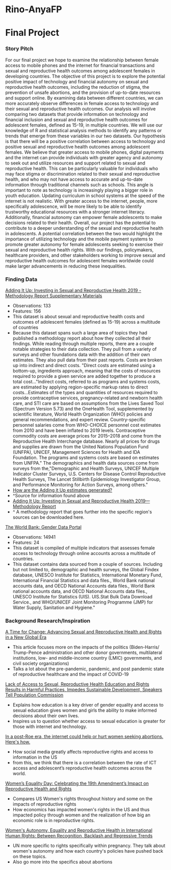 # Rino-AnyaFP
# Final Project

### Story Pitch
  
  For our final project we hope to examine the relationship between female access to mobile phones and the internet for financial transactions and sexual and reproductive health outcomes among adolescent females in developing countries. The objective of this project is to explore the potential positive impact of technology and financial autonomy on sexual and reproductive health outcomes, including the reduction of stigma, the prevention of unsafe abortions, and the provision of up-to-date resources and support online. By examining data between different countries, we can more accurately observe differences in female access to technology and their sexual and reproductive health outcomes. 
  Our analysis will involve comparing two datasets that provide information on technology and financial inclusion and sexual and reproductive health outcomes for adolescent females, defined as 15-19, in multiple countries. We will use our knowledge of R and statistical analysis methods to identify any patterns or trends that emerge from these variables in our two datasets.
  Our hypothesis is that there will be a positive correlation between access to technology and positive sexual and reproductive health outcomes among adolescent females. We believe that greater access to mobile phones, digital payments and the internet can provide individuals with greater agency and autonomy to seek out and utilize resources and support related to sexual and reproductive health. This can be particularly valuable for individuals who may face stigma or discrimination related to their sexual and reproductive health, and who may not have access to accurate and up-to-date information through traditional channels such as schools.
  This angle is important to note as technology is increasingly playing a bigger role in youth education. Updating curriculum in school systems at the speed of the internet is not realistic. With greater access to the internet, people, more specifically adolescence, will be more likely to be able to identify trustworthy educational resources with a stronger internet literacy. Additionally, financial autonomy can empower female adolescents to make decisions related to their health. 
  Overall, our project has the potential to contribute to a deeper understanding of the sexual and reproductive health in adolescents. A potential correlation between the two would highlight the importance of utilizing technology and the mobile payment systems to promote greater autonomy for female adolescents seeking to exercise their sexual and reproductive health rights. With our findings, policymakers, healthcare providers, and other stakeholders working to improve sexual and reproductive health outcomes for adolescent females worldwide could make larger advancements in reducing these inequalities.


### Finding Data

[Adding It Up: Investing in Sexual and Reproductive Health 2019 - Methodology Report Supplementary Materials](https://osf.io/nmf8k/?view_only=)
- Observations: 133
- Features: 156
- This dataset is about sexual and reproductive health costs and outcomes of adolescent females (defined as 15-19) across a multitude of countries
- Because this dataset spans such a large area of topics they had published a methodology report about how they collected all their findings. While reading through multiple reports, there are a couple notable strategies to their data collection. They pull from a variety of surveys and other foundations data with the addition of their own estimates. They also pull data from their past reports. Costs are broken up into indirect and direct costs. "Direct costs are estimated using a bottom-up, ingredients approach, meaning that the costs of resources required to provide a given service are added together to produce a total cost..."Indirect costs, referred to as programs and systems costs, are estimated by applying region-specific markup rates to direct costs...Estimates of the types and quantities of resources required to provide contraceptive services, pregnancy-related and newborn health care, and STI care are based on assumptions from the Lives Saved Tool (Spectrum Version 5.73) and the OneHealth Tool, supplemented by scientific literature, World Health Organization (WHO) policies and general recommendations, and expert review. Country-specific personnel salaries come from WHO-CHOICE personnel cost estimates from 2010 and have been inflated to 2019 levels. Contraceptive commodity costs are average prices for 2015–2018 and come from the Reproductive Health Interchange database. Nearly all prices for drugs and supplies are drawn from the United Nations Population Fund (UNFPA), UNICEF, Management Sciences for Health and IDA Foundation. The programs and systems costs are based on estimates from UNFPA." The demographics and health data sources come from surveys from the,"Demographic and Health Surveys, UNICEF Multiple Indicator Cluster Surveys, U.S. Centers for Disease Control Reproductive Health Surveys, The Lancet Stillbirth Epidemiology Investigator Group, and Performance Monitoring for Action Surveys, among others."
-  [How are the Adding it Up estimates generated?](https://www.guttmacher.org/report/adding-it-up-investing-in-sexual-reproductive-health-2019)
-  ^Source for information found above
- [ Adding It Up: Investing in Sexual and Reproductive Health 2019—Methodology Report](https://www.guttmacher.org/report/adding-it-up-investing-in-sexual-reproductive-health-2019-methodology)
- ^ A methodology report that goes further into the specific region's sources can be downloaded here.

[The World Bank: Gender Data Portal](https://genderdata.worldbank.org/topics/technology/)
- Observations: 14941
- Features: 24
- This dataset is compiled of multiple indicators that assesses female access to technology through online accounts across a multitude of countries.
- This dataset contains data sourced from a couple of sources. Including but not limited to, demographic and health surveys, the Global Findex database, UNESCO Institute for Statistics, International Monetary Fund, International Financial Statistics and data files., World Bank national accounts data, and OECD National Accounts data files., World Bank national accounts data, and OECD National Accounts data files., UNESCO Institute for Statistics (UIS). UIS.Stat Bulk Data Download Service., and WHO/UNICEF Joint Monitoring Programme (JMP) for Water Supply, Sanitation and Hygiene."


### Background Research/Inspiration

[A Time for Change: Advancing Sexual and Reproductive Health and Rights in a New Global Era](https://www.guttmacher.org/gpr/2021/02/time-change-advancing-sexual-and-reproductive-health-and-rights-new-global-era)
- This article focuses more on the impacts of the politics (Biden-Harris/ Trump-Pence administration and other donor governments, multilateral institutions, low- and middle-income country (LMIC) governments, and civil society organizations)
- Talks a lot about the pre-pandemic, pandemic, and post pandemic state of reproductive healthcare and the impact of COVID-19

[Lack of Access to Sexual, Reproductive Health Education and Rights Results in Harmful Practices, Impedes Sustainable Development, Speakers Tell Population Commission](https://press.un.org/en/2023/pop1106.doc.htm)
- Explains how education is a key driver of gender equality and access to sexual education gives women and girls the ability to make informed decisions about their own lives.
- Inspires us to question whether access to sexual education is greater for those with internet and technology. 

[In a post-Roe era, the internet could help or hurt women seeking abortions. Here's how.](https://www.northjersey.com/story/news/2022/06/24/roe-vs-wade-2022-activists-online-abortion-access-digital-privacy/7624068001/)
- How social media greatly affects reproductive rights and access to information in the US
- from this, we think that there is a correlation between the rate of ICT access and adolescent’s reproductive health outcomes across the world.

[Women’s Equality Day: Celebrating the 19th Amendment’s Impact on Reproductive Health and Rights](https://www.americanprogress.org/article/womens-equality-day-celebrating-the-19th-amendments-impact-on-reproductive-health-and-rights/)
- Compares US Women's rights throughout history and some on the impacts of reproductive rights
- How economics has impacted women's rights in the US and thus impacted policy through women and the realization of how big an economic role is in reproductive rights.

[Women's Autonomy, Equality and Reproductive Health in International Human Rights: Between Recognition, Backlash and Regressive Trends](https://www.ohchr.org/sites/default/files/Documents/Issues/Women/WG/WomensAutonomyEqualityReproductiveHealth.pdf) 
- UN more specific to rights specifically within pregnancy. They talk about women's autonomy and how each country's policies have pushed back on these topics.
- Also go more into the specifics about abortions
